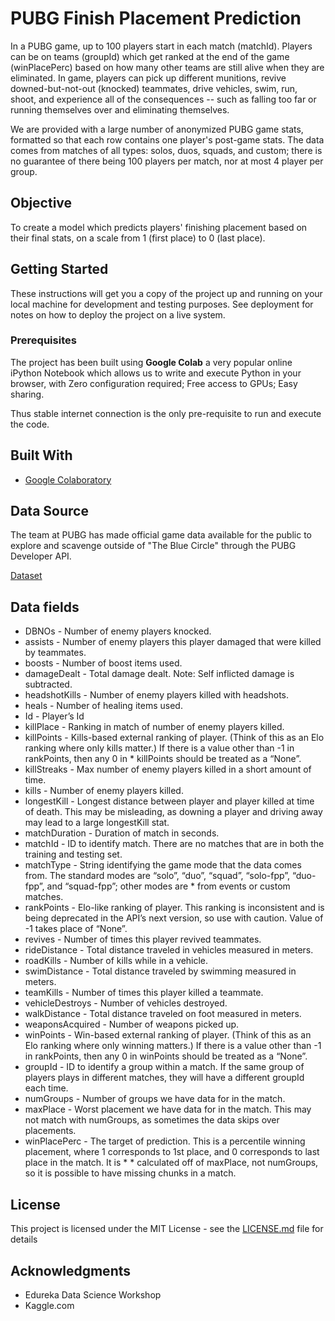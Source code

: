# PUBG Finish Placement Prediction

In a PUBG game, up to 100 players start in each match (matchId). Players can be on teams (groupId) which get ranked at the end of the game (winPlacePerc) based on how many other teams are still alive when they are eliminated. In game, players can pick up different munitions, revive downed-but-not-out (knocked) teammates, drive vehicles, swim, run, shoot, and experience all of the consequences -- such as falling too far or running themselves over and eliminating themselves.

We are provided with a large number of anonymized PUBG game stats, formatted so that each row contains one player's post-game stats. The data comes from matches of all types: solos, duos, squads, and custom; there is no guarantee of there being 100 players per match, nor at most 4 player per group.

## Objective
To create a model which predicts players' finishing placement based on their final stats, on a scale from 1 (first place) to 0 (last place).

## Getting Started

These instructions will get you a copy of the project up and running on your local machine for development and testing purposes. See deployment for notes on how to deploy the project on a live system.

### Prerequisites 
The project has been built using **Google Colab** a very popular online iPython Notebook which allows us to write and execute Python in your browser, with Zero configuration required; Free access to GPUs; Easy sharing.

Thus stable internet connection is the only pre-requisite to run and execute the code.

## Built With

* [Google Colaboratory](https://colab.research.google.com/)

## Data Source
The team at PUBG has made official game data available for the public to explore and scavenge outside of "The Blue Circle" through the PUBG Developer API.


[Dataset](https://www.kaggle.com/c/pubg-finish-placement-prediction/data)

## Data fields

* DBNOs - Number of enemy players knocked.
* assists - Number of enemy players this player damaged that were killed by teammates.
* boosts - Number of boost items used.
* damageDealt - Total damage dealt. Note: Self inflicted damage is subtracted.
* headshotKills - Number of enemy players killed with headshots.
* heals - Number of healing items used.
* Id - Player’s Id
* killPlace - Ranking in match of number of enemy players killed.
* killPoints - Kills-based external ranking of player. (Think of this as an Elo ranking where only kills matter.) If there is a value other than -1 in rankPoints, then any 0 in * killPoints should be treated as a “None”.
* killStreaks - Max number of enemy players killed in a short amount of time.
* kills - Number of enemy players killed.
* longestKill - Longest distance between player and player killed at time of death. This may be misleading, as downing a player and driving away may lead to a large longestKill stat.
* matchDuration - Duration of match in seconds.
* matchId - ID to identify match. There are no matches that are in both the training and testing set.
* matchType - String identifying the game mode that the data comes from. The standard modes are “solo”, “duo”, “squad”, “solo-fpp”, “duo-fpp”, and “squad-fpp”; other modes are * from events or custom matches.
* rankPoints - Elo-like ranking of player. This ranking is inconsistent and is being deprecated in the API’s next version, so use with caution. Value of -1 takes place of “None”.
* revives - Number of times this player revived teammates.
* rideDistance - Total distance traveled in vehicles measured in meters.
* roadKills - Number of kills while in a vehicle.
* swimDistance - Total distance traveled by swimming measured in meters.
* teamKills - Number of times this player killed a teammate.
* vehicleDestroys - Number of vehicles destroyed.
* walkDistance - Total distance traveled on foot measured in meters.
* weaponsAcquired - Number of weapons picked up.
* winPoints - Win-based external ranking of player. (Think of this as an Elo ranking where only winning matters.) If there is a value other than -1 in rankPoints, then any 0 in winPoints should be treated as a “None”.
* groupId - ID to identify a group within a match. If the same group of players plays in different matches, they will have a different groupId each time.
* numGroups - Number of groups we have data for in the match.
* maxPlace - Worst placement we have data for in the match. This may not match with numGroups, as sometimes the data skips over placements.
* winPlacePerc - The target of prediction. This is a percentile winning placement, where 1 corresponds to 1st place, and 0 corresponds to last place in the match. It is * * calculated off of maxPlace, not numGroups, so it is possible to have missing chunks in a match.



## License

This project is licensed under the MIT License - see the [LICENSE.md](LICENSE.md) file for details

## Acknowledgments

* Edureka Data Science Workshop
* Kaggle.com



